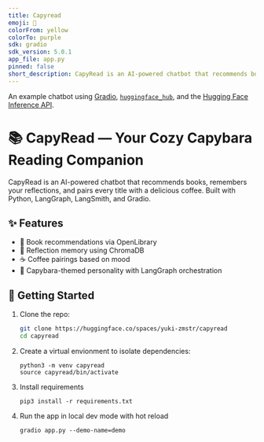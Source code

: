 ```yaml
---
title: Capyread
emoji: 💬
colorFrom: yellow
colorTo: purple
sdk: gradio
sdk_version: 5.0.1
app_file: app.py
pinned: false
short_description: CapyRead is an AI-powered chatbot that recommends books
---
```


An example chatbot using [Gradio](https://gradio.app), [`huggingface_hub`](https://huggingface.co/docs/huggingface_hub/v0.22.2/en/index), and the [Hugging Face Inference API](https://huggingface.co/docs/api-inference/index).

# 📚 CapyRead — Your Cozy Capybara Reading Companion

CapyRead is an AI-powered chatbot that recommends books, remembers your reflections, and pairs every title with a delicious coffee. Built with Python, LangGraph, LangSmith, and Gradio.

## ✨ Features

- 📖 Book recommendations via OpenLibrary
- 🧠 Reflection memory using ChromaDB
- ☕ Coffee pairings based on mood
- 🐾 Capybara-themed personality with LangGraph orchestration

## 🚀 Getting Started

1. Clone the repo:

   ```bash
   git clone https://huggingface.co/spaces/yuki-zmstr/capyread
   cd capyread

   ```

2. Create a virtual envionment to isolate dependencies:

   ```
   python3 -m venv capyread
   source capyread/bin/activate
   ```

3. Install requirements

   ```
   pip3 install -r requirements.txt
   ```

4. Run the app in local dev mode with hot reload

   ```
   gradio app.py --demo-name=demo
   ```
